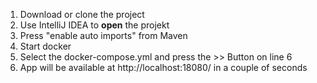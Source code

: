 1. Download or clone the project
2. Use IntelliJ IDEA to **open** the projekt
3. Press "enable auto imports" from Maven
4. Start docker
5. Select the docker-compose.yml and press the >> Button on line 6
6. App will be available at http://localhost:18080/ in a couple of seconds